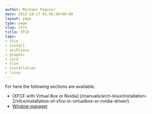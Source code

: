 ```yaml
---
author: Michael Paquier
date: 2012-10-17 01:56:58+00:00
layout: page
type: page
slug: xfce
title: XFCE
tags:
- xfce
- install
- archlinux
- graphic
- card
- slim
- installation
- linux
---
```

For here the following sections are available:

  * [XFCE with Virtual Box or Nvidia]
(/manuals/arch-linux/installation-2/xfce/installation-of-xfce-in-virtualbox-or-nvidia-driver/)
  * [Window manager](/manuals/arch-linux/installation-2/xfce/window-manager/)
